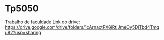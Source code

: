 # Tp5050
Trabalho de faculdade
Link do drive: https://drive.google.com/drive/folders/1cArnactPXGiRtjJmeOy5DjTbd4Tmqu82?usp=sharing

